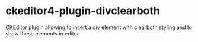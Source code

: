 # ckeditor4-plugin-divclearboth
CKEditor plugin allowing to insert a div element with clearboth styling and to show these elements in editor.
